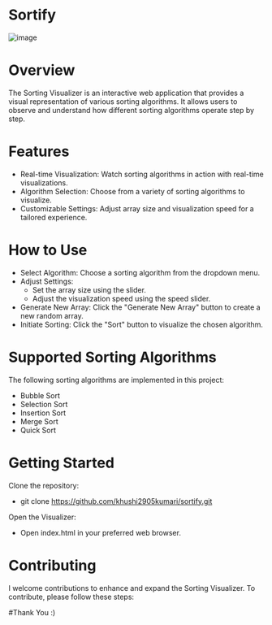 # Sortify
![image](https://github.com/khushi2905kumari/Sortify/assets/112396675/346ec59f-f85b-4b49-9194-866baed93a5a)

 # Overview
The Sorting Visualizer is an interactive web application that provides a visual representation of various sorting algorithms. It allows users to observe and understand how different sorting algorithms operate step by step.

 # Features
 - Real-time Visualization: Watch sorting algorithms in action with real-time visualizations.
 - Algorithm Selection: Choose from a variety of sorting algorithms to visualize.
 - Customizable Settings: Adjust array size and visualization speed for a tailored experience.

 # How to Use
 - Select Algorithm: Choose a sorting algorithm from the dropdown menu.
 - Adjust Settings:
    - Set the array size using the slider.
    - Adjust the visualization speed using the speed slider.
 - Generate New Array: Click the "Generate New Array" button to create a new random array.
 - Initiate Sorting: Click the "Sort" button to visualize the chosen algorithm.

# Supported Sorting Algorithms
The following sorting algorithms are implemented in this project:
- Bubble Sort
- Selection Sort
- Insertion Sort
- Merge Sort
- Quick Sort

# Getting Started
Clone the repository:
 - git clone https://github.com/khushi2905kumari/sortify.git

Open the Visualizer:
 - Open index.html in your preferred web browser.


# Contributing
I welcome contributions to enhance and expand the Sorting Visualizer. To contribute, please follow these steps:

#Thank You :)

